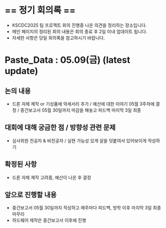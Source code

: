 # == 정기 회의록 ==
- KSCDC2025 팀 프로젝트 회의 진행중 나온 의견을 정리하는 장소입니다.
- 메인 페이지의 정리된 회의 내용은 회의 종료 후 2일 이내 업데이트 됩니다.
- 자세한 사항은 당일 회의록을 참고하시기 바랍니다.

# Paste_Data : 05.09(금) (latest update) 

## 논의 내용
- 드론 자체 제작 or 기성품에 악세서리 추가 / 예산에 대한 이야기 05월 3주차에 결정 / 중간보고서 05월 30일까지 마감을 해놓고 피드백 마지막 3일 최종 

## 대회에 대해 궁금한 점 / 방향성 관련 문제
- 심사위원 전공자 & 비전공자 / 실현 가능성 있게 살을 덧붙여서 있어보이게 작성하기

## 확정된 사항
- 드론 자체 제작 고려중, 예산이 나온 후 결정

## 앞으로 진행할 내용
- 중간보고서 05월 30일까지 작성하고 매주마다 피드백, 방학 이후 마지막 3일 최종 마무리
- 하드웨어 제작은 중간보고서 이후에 진행

